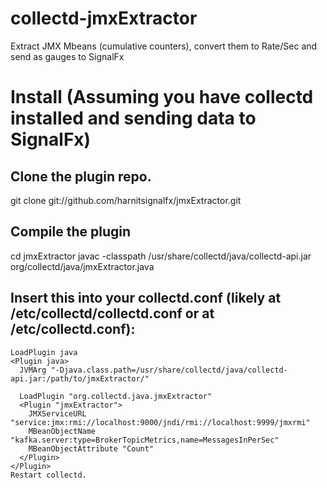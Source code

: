 # collectd-jmxExtractor
Extract JMX Mbeans (cumulative counters), convert them to Rate/Sec and send as gauges to SignalFx

# Install (Assuming you have collectd installed and sending data to SignalFx)

## Clone the plugin repo.
git clone git://github.com/harnitsignalfx/jmxExtractor.git

## Compile the plugin 
cd jmxExtractor
javac -classpath /usr/share/collectd/java/collectd-api.jar org/collectd/java/jmxExtractor.java


## Insert this into your collectd.conf (likely at /etc/collectd/collectd.conf or at /etc/collectd.conf):

```
LoadPlugin java
<Plugin java>
  JVMArg "-Djava.class.path=/usr/share/collectd/java/collectd-api.jar:/path/to/jmxExtractor/"

  LoadPlugin "org.collectd.java.jmxExtractor"
  <Plugin "jmxExtractor">
    JMXServiceURL "service:jmx:rmi://localhost:9000/jndi/rmi://localhost:9999/jmxrmi"
    MBeanObjectName "kafka.server:type=BrokerTopicMetrics,name=MessagesInPerSec"
    MBeanObjectAttribute "Count"
  </Plugin>
</Plugin>
Restart collectd.
```
